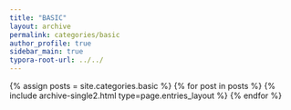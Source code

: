 ```yaml
---
title: "BASIC"
layout: archive
permalink: categories/basic
author_profile: true
sidebar_main: true
typora-root-url: ../../
---
```


{% assign posts = site.categories.basic %}
{% for post in posts %} {% include archive-single2.html type=page.entries_layout %} {% endfor %}